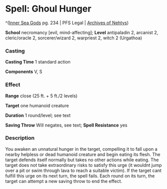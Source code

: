 # Spell: Ghoul Hunger

^([Inner Sea Gods][ss-ghoul-hunger] pg. 234 | PFS Legal | [Archives of Nehtys][sn-ghoul-hunger])

**School** necromancy [evil, mind-affecting]; **Level** antipaladin 2, arcanist 2, cleric/oracle 2, sorcerer/wizard 2, warpriest 2, witch 2 (Urgathoa)

### Casting

**Casting Time** 1 standard action  

**Components** V, S

### Effect

**Range** close (25 ft. + 5 ft./2 levels)  

**Target** one humanoid creature  

**Duration** 1 round/level; see text  

**Saving Throw** Will negates, see text; **Spell Resistance** yes

### Description

You awaken an unnatural hunger in the target, compelling it to fall upon a nearby helpless or dead humanoid creature and begin eating its flesh. The target defends itself normally but takes no other actions while eating. The target does not take extraordinary risks to satisfy this urge (it wouldnt jump over a pit or swim through lava to reach a suitable victim). If the target cant fulfill this urge on its next turn, the spell fails. Each round on its turn, the target can attempt a new saving throw to end the effect.

[ss-ghoul-hunger]: http://paizo.com/products/btpy94wj
[sn-ghoul-hunger]: http://www.archivesofnethys.com/SpellDisplay.aspx?ItemName=Ghoul%20Hunger